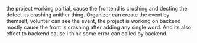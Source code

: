 the project working partial, cause the frontend is crushing and decting the defect its crashing anither thing. Organizer can create the event by themself, volunter can see the event, the project is working on backend mostly cause the front is crashing after adding any single word. And its also effect to backend cause i think some error can called by backend.
